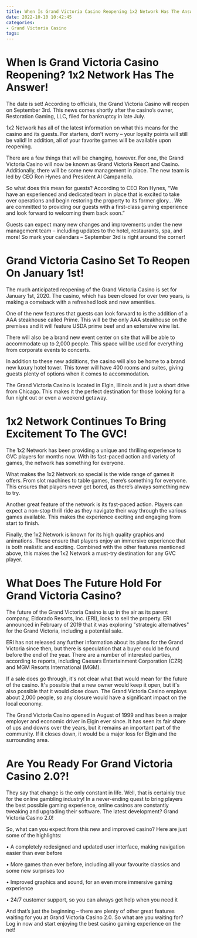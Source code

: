 ```yaml
---
title: When Is Grand Victoria Casino Reopening 1x2 Network Has The Answer!
date: 2022-10-10 10:42:45
categories:
- Grand Victoria Casino
tags:
---
```



#  When Is Grand Victoria Casino Reopening? 1x2 Network Has The Answer!

The date is set! According to officials, the Grand Victoria Casino will reopen on September 3rd. This news comes shortly after the casino’s owner, Restoration Gaming, LLC, filed for bankruptcy in late July.

1x2 Network has all of the latest information on what this means for the casino and its guests. For starters, don’t worry – your loyalty points will still be valid! In addition, all of your favorite games will be available upon reopening.

There are a few things that will be changing, however. For one, the Grand Victoria Casino will now be known as Grand Victoria Resort and Casino. Additionally, there will be some new management in place. The new team is led by CEO Ron Hynes and President Al Campanella.

So what does this mean for guests? According to CEO Ron Hynes, “We have an experienced and dedicated team in place that is excited to take over operations and begin restoring the property to its former glory… We are committed to providing our guests with a first-class gaming experience and look forward to welcoming them back soon.”

Guests can expect many new changes and improvements under the new management team – including updates to the hotel, restaurants, spa, and more! So mark your calendars – September 3rd is right around the corner!

#  Grand Victoria Casino Set To Reopen On January 1st!

The much anticipated reopening of the Grand Victoria Casino is set for January 1st, 2020. The casino, which has been closed for over two years, is making a comeback with a refreshed look and new amenities.

One of the new features that guests can look forward to is the addition of a AAA steakhouse called Prime. This will be the only AAA steakhouse on the premises and it will feature USDA prime beef and an extensive wine list.

There will also be a brand new event center on site that will be able to accommodate up to 2,000 people. This space will be used for everything from corporate events to concerts.

In addition to these new additions, the casino will also be home to a brand new luxury hotel tower. This tower will have 400 rooms and suites, giving guests plenty of options when it comes to accommodation.

The Grand Victoria Casino is located in Elgin, Illinois and is just a short drive from Chicago. This makes it the perfect destination for those looking for a fun night out or even a weekend getaway.

#  1x2 Network Continues To Bring Excitement To The GVC!

The 1x2 Network has been providing a unique and thrilling experience to GVC players for months now. With its fast-paced action and variety of games, the network has something for everyone.

What makes the 1x2 Network so special is the wide range of games it offers. From slot machines to table games, there’s something for everyone. This ensures that players never get bored, as there’s always something new to try.

Another great feature of the network is its fast-paced action. Players can expect a non-stop thrill ride as they navigate their way through the various games available. This makes the experience exciting and engaging from start to finish.

Finally, the 1x2 Network is known for its high quality graphics and animations. These ensure that players enjoy an immersive experience that is both realistic and exciting. Combined with the other features mentioned above, this makes the 1x2 Network a must-try destination for any GVC player.

#  What Does The Future Hold For Grand Victoria Casino?

The future of the Grand Victoria Casino is up in the air as its parent company, Eldorado Resorts, Inc. (ERI), looks to sell the property. ERI announced in February of 2019 that it was exploring "strategic alternatives" for the Grand Victoria, including a potential sale.

ERI has not released any further information about its plans for the Grand Victoria since then, but there is speculation that a buyer could be found before the end of the year. There are a number of interested parties, according to reports, including Caesars Entertainment Corporation (CZR) and MGM Resorts International (MGM).

If a sale does go through, it's not clear what that would mean for the future of the casino. It's possible that a new owner would keep it open, but it's also possible that it would close down. The Grand Victoria Casino employs about 2,000 people, so any closure would have a significant impact on the local economy.

The Grand Victoria Casino opened in August of 1999 and has been a major employer and economic driver in Elgin ever since. It has seen its fair share of ups and downs over the years, but it remains an important part of the community. If it closes down, it would be a major loss for Elgin and the surrounding area.

#  Are You Ready For Grand Victoria Casino 2.0?!

They say that change is the only constant in life. Well, that is certainly true for the online gambling industry! In a never-ending quest to bring players the best possible gaming experience, online casinos are constantly tweaking and upgrading their software. The latest development? Grand Victoria Casino 2.0!

So, what can you expect from this new and improved casino? Here are just some of the highlights:

• A completely redesigned and updated user interface, making navigation easier than ever before

• More games than ever before, including all your favourite classics and some new surprises too

• Improved graphics and sound, for an even more immersive gaming experience

• 24/7 customer support, so you can always get help when you need it

And that’s just the beginning – there are plenty of other great features waiting for you at Grand Victoria Casino 2.0. So what are you waiting for? Log in now and start enjoying the best casino gaming experience on the net!